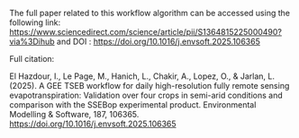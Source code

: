 The full paper related to this workflow algorithm can be accessed using the following link: https://www.sciencedirect.com/science/article/pii/S1364815225000490?via%3Dihub
and DOI : https://doi.org/10.1016/j.envsoft.2025.106365

Full citation:

El Hazdour, I., Le Page, M., Hanich, L., Chakir, A., Lopez, O., & Jarlan, L. (2025). A GEE TSEB workflow for daily high-resolution fully remote sensing evapotranspiration: Validation over four crops in semi-arid conditions and comparison with the SSEBop experimental product. Environmental Modelling & Software, 187, 106365. https://doi.org/10.1016/j.envsoft.2025.106365


